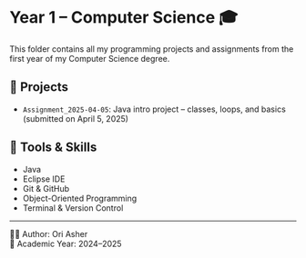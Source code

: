 # Year 1 – Computer Science 🎓

This folder contains all my programming projects and assignments from the first year of my Computer Science degree.

## 📁 Projects

- `Assignment_2025-04-05`: Java intro project – classes, loops, and basics (submitted on April 5, 2025)

## 🧰 Tools & Skills

- Java
- Eclipse IDE
- Git & GitHub
- Object-Oriented Programming
- Terminal & Version Control

---

👨‍💻 Author: Ori Asher  
📅 Academic Year: 2024–2025  
